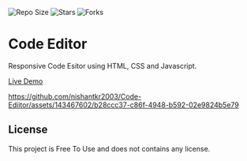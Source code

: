 

![Repo Size](https://img.shields.io/github/repo-size/nishantkr2003/Web-Devlopment-Journey)
![Stars](https://img.shields.io/github/stars/nishantkr2003/Web-Devlopment-Journey?style=social)
![Forks](https://img.shields.io/github/forks/nishantkr2003/Web-Devlopment-Journey?style=social)







#               Code Editor 


Responsive Code Esitor using HTML, CSS and Javascript.

[Live Demo](https://nishantkr2003.github.io/Code-Ediitor/)



https://github.com/nishantkr2003/Code-Ediitor/assets/143467602/b28ccc37-c86f-4948-b592-02e9824b5e79



## License

This project is Free To Use and does not contains any license.

